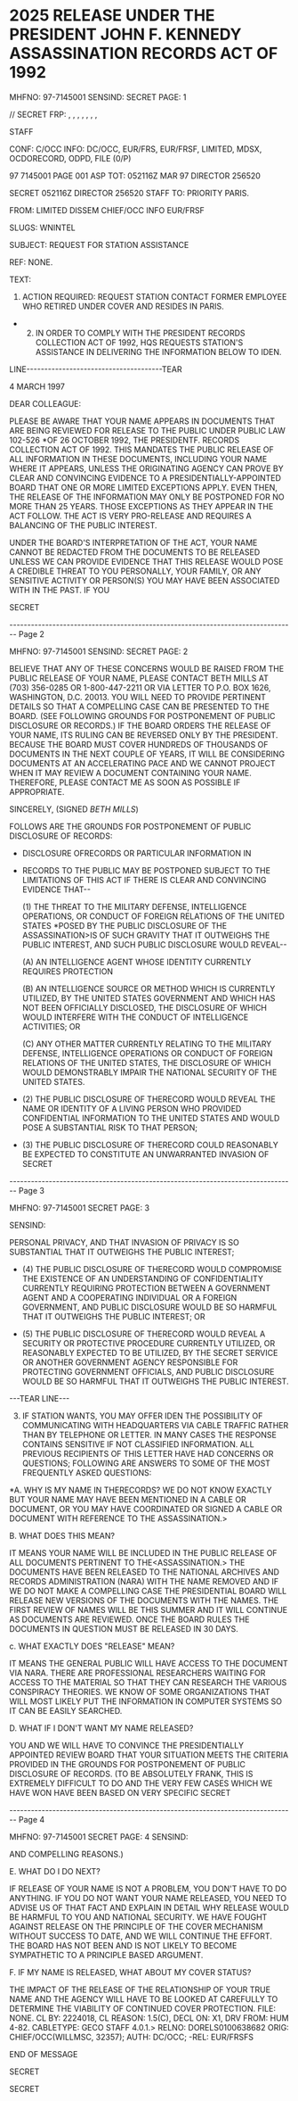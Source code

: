 # 2025 RELEASE UNDER THE PRESIDENT JOHN F. KENNEDY ASSASSINATION RECORDS ACT OF 1992

MHFNO: 97-7145001 SENSIND: SECRET PAGE: 1

// SECRET FRP: , , , , , , ,

STAFF

CONF: C/OCC INFO: DC/OCC, EUR/FRS, EUR/FRSF, LIMITED, MDSX,
OCDORECORD, ODPD, FILE (0/P)

97 7145001 PAGE 001
ASP TOT: 052116Z MAR 97 DIRECTOR 256520

SECRET 052116Z DIRECTOR 256520
STAFF
TO: PRIORITY PARIS.

FROM: LIMITED DISSEM CHIEF/OCC INFO EUR/FRSF

SLUGS: WNINTEL

SUBJECT: REQUEST FOR STATION ASSISTANCE

REF: NONE.

TEXT:

1. ACTION REQUIRED: REQUEST STATION CONTACT FORMER EMPLOYEE WHO RETIRED UNDER COVER AND RESIDES IN PARIS.

* 2. IN ORDER TO COMPLY WITH THE PRESIDENT<JFK ASSASSINATION> RECORDS COLLECTION ACT OF 1992, HQS REQUESTS STATION'S ASSISTANCE IN DELIVERING THE INFORMATION BELOW TO IDEN.

LINE--------------------------------------TEAR

4 MARCH 1997

DEAR COLLEAGUE:

PLEASE BE AWARE THAT YOUR NAME APPEARS IN DOCUMENTS THAT ARE BEING REVIEWED FOR RELEASE TO THE PUBLIC UNDER PUBLIC LAW 102-526 *OF 26 OCTOBER 1992, THE PRESIDENT<JOHN>F.<KENNEDY ASSASSINATION> RECORDS COLLECTION ACT OF 1992. THIS MANDATES THE PUBLIC RELEASE OF ALL INFORMATION IN THESE DOCUMENTS, INCLUDING YOUR NAME WHERE IT APPEARS, UNLESS THE ORIGINATING AGENCY CAN PROVE BY CLEAR AND CONVINCING EVIDENCE TO A PRESIDENTIALLY-APPOINTED BOARD THAT ONE OR MORE LIMITED EXCEPTIONS APPLY. EVEN THEN, THE RELEASE OF THE INFORMATION MAY ONLY BE POSTPONED FOR NO MORE THAN 25 YEARS. THOSE EXCEPTIONS AS THEY APPEAR IN THE ACT FOLLOW. THE ACT IS VERY PRO-RELEASE AND REQUIRES A BALANCING OF THE PUBLIC INTEREST.

UNDER THE BOARD'S INTERPRETATION OF THE ACT, YOUR NAME CANNOT BE REDACTED FROM THE DOCUMENTS TO BE RELEASED UNLESS WE CAN PROVIDE EVIDENCE THAT THIS RELEASE WOULD POSE A CREDIBLE THREAT TO YOU PERSONALLY, YOUR FAMILY, OR ANY SENSITIVE ACTIVITY OR PERSON(S) YOU MAY HAVE BEEN ASSOCIATED WITH IN THE PAST. IF YOU

SECRET


-------------------------------------------------------------------------------- Page 2

MHFNO: 97-7145001 SENSIND: SECRET PAGE: 2

BELIEVE THAT ANY OF THESE CONCERNS WOULD BE RAISED FROM THE PUBLIC RELEASE OF YOUR NAME, PLEASE CONTACT BETH MILLS AT (703) 356-0285 OR 1-800-447-2211 OR VIA LETTER TO P.O. BOX 1626, WASHINGTON, D.C. 20013. YOU WILL NEED TO PROVIDE PERTINENT DETAILS SO THAT A COMPELLING CASE CAN BE PRESENTED TO THE BOARD. (SEE FOLLOWING GROUNDS FOR POSTPONEMENT OF PUBLIC DISCLOSURE OR RECORDS.) IF THE BOARD ORDERS THE RELEASE OF YOUR NAME, ITS RULING CAN BE REVERSED ONLY BY THE PRESIDENT. BECAUSE THE BOARD MUST COVER HUNDREDS OF THOUSANDS OF DOCUMENTS IN THE NEXT COUPLE OF YEARS, IT WILL BE CONSIDERING DOCUMENTS AT AN ACCELERATING PACE AND WE CANNOT PROJECT WHEN IT MAY REVIEW A DOCUMENT CONTAINING YOUR NAME. THEREFORE, PLEASE CONTACT ME AS SOON AS POSSIBLE IF APPROPRIATE.

SINCERELY,
(SIGNED *BETH MILLS*)

FOLLOWS ARE THE GROUNDS FOR POSTPONEMENT OF PUBLIC DISCLOSURE OF RECORDS:

*   DISCLOSURE OF<ASSASSINATION>RECORDS OR PARTICULAR INFORMATION IN
*   <ASSASSINATION>RECORDS TO THE PUBLIC MAY BE POSTPONED SUBJECT TO THE LIMITATIONS OF THIS ACT IF THERE IS CLEAR AND CONVINCING EVIDENCE THAT--

    (1) THE THREAT TO THE MILITARY DEFENSE, INTELLIGENCE OPERATIONS, OR CONDUCT OF FOREIGN RELATIONS OF THE UNITED STATES *POSED BY THE PUBLIC DISCLOSURE OF THE ASSASSINATION>IS OF SUCH GRAVITY THAT IT OUTWEIGHS THE PUBLIC INTEREST, AND SUCH PUBLIC DISCLOSURE WOULD REVEAL--

    (A) AN INTELLIGENCE AGENT WHOSE IDENTITY CURRENTLY REQUIRES PROTECTION

    (B) AN INTELLIGENCE SOURCE OR METHOD WHICH IS CURRENTLY UTILIZED,
    BY THE UNITED STATES GOVERNMENT AND WHICH HAS NOT BEEN OFFICIALLY DISCLOSED, THE DISCLOSURE OF WHICH WOULD INTERFERE WITH THE CONDUCT OF INTELLIGENCE ACTIVITIES; OR

    (C) ANY OTHER MATTER CURRENTLY RELATING TO THE MILITARY DEFENSE,
    INTELLIGENCE OPERATIONS OR CONDUCT OF FOREIGN RELATIONS OF THE UNITED STATES, THE DISCLOSURE OF WHICH WOULD DEMONSTRABLY IMPAIR THE NATIONAL SECURITY OF THE UNITED STATES.

*   (2) THE PUBLIC DISCLOSURE OF THE<ASSASSINATION>RECORD WOULD REVEAL THE NAME OR IDENTITY OF A LIVING PERSON WHO PROVIDED CONFIDENTIAL INFORMATION TO THE UNITED STATES AND WOULD POSE A SUBSTANTIAL RISK TO THAT PERSON;
*   (3) THE PUBLIC DISCLOSURE OF THE<ASSASSINATION>RECORD COULD REASONABLY BE EXPECTED TO CONSTITUTE AN UNWARRANTED INVASION OF SECRET


-------------------------------------------------------------------------------- Page 3

MHFNO: 97-7145001                                                SECRET                                            PAGE: 3

SENSIND:

PERSONAL PRIVACY, AND THAT INVASION OF PRIVACY IS SO SUBSTANTIAL
THAT IT OUTWEIGHS THE PUBLIC INTEREST;

*   (4) THE PUBLIC DISCLOSURE OF THE<ASSASSINATION>RECORD WOULD
    COMPROMISE THE EXISTENCE OF AN UNDERSTANDING OF CONFIDENTIALITY
    CURRENTLY REQUIRING PROTECTION BETWEEN A GOVERNMENT AGENT AND A
    COOPERATING INDIVIDUAL OR A FOREIGN GOVERNMENT, AND PUBLIC
    DISCLOSURE WOULD BE SO HARMFUL THAT IT OUTWEIGHS THE PUBLIC
    INTEREST; OR

*   (5) THE PUBLIC DISCLOSURE OF THE<ASSASSINATION>RECORD WOULD
    REVEAL A SECURITY OR PROTECTIVE PROCEDURE CURRENTLY UTILIZED, OR
    REASONABLY EXPECTED TO BE UTILIZED, BY THE SECRET SERVICE OR
    ANOTHER GOVERNMENT AGENCY RESPONSIBLE FOR PROTECTING GOVERNMENT
    OFFICIALS, AND PUBLIC DISCLOSURE WOULD BE SO HARMFUL THAT IT
    OUTWEIGHS THE PUBLIC INTEREST.

---TEAR LINE---

3. IF STATION WANTS, YOU MAY OFFER IDEN THE POSSIBILITY OF
   COMMUNICATING WITH HEADQUARTERS VIA CABLE TRAFFIC RATHER THAN BY
   TELEPHONE OR LETTER. IN MANY CASES THE RESPONSE CONTAINS
   SENSITIVE IF NOT CLASSIFIED INFORMATION. ALL PREVIOUS RECIPIENTS
   OF THIS LETTER HAVE HAD CONCERNS OR QUESTIONS; FOLLOWING ARE
   ANSWERS TO SOME OF THE MOST FREQUENTLY ASKED QUESTIONS:

*A. WHY IS MY NAME IN THE<JFK ASSASSINATION>RECORDS?
WE DO NOT KNOW EXACTLY BUT YOUR NAME MAY HAVE BEEN MENTIONED IN A
CABLE OR DOCUMENT, OR YOU MAY HAVE COORDINATED OR SIGNED A CABLE
OR DOCUMENT WITH REFERENCE TO THE ASSASSINATION.>

B. WHAT DOES THIS MEAN?

IT MEANS YOUR NAME WILL BE INCLUDED IN THE PUBLIC RELEASE OF ALL
DOCUMENTS PERTINENT TO THE<ASSASSINATION.> THE DOCUMENTS HAVE BEEN
RELEASED TO THE NATIONAL ARCHIVES AND RECORDS ADMINISTRATION
(NARA) WITH THE NAME REMOVED AND IF WE DO NOT MAKE A COMPELLING
CASE THE PRESIDENTIAL BOARD WILL RELEASE NEW VERSIONS OF THE
DOCUMENTS WITH THE NAMES. THE FIRST REVIEW OF NAMES WILL BE THIS
SUMMER AND IT WILL CONTINUE AS DOCUMENTS ARE REVIEWED. ONCE THE
BOARD RULES THE DOCUMENTS IN QUESTION MUST BE RELEASED IN 30 DAYS.

c. WHAT EXACTLY DOES "RELEASE" MEAN?

IT MEANS THE GENERAL PUBLIC WILL HAVE ACCESS TO THE DOCUMENT VIA
NARA. THERE ARE PROFESSIONAL RESEARCHERS WAITING FOR ACCESS TO
THE MATERIAL SO THAT THEY CAN RESEARCH THE VARIOUS CONSPIRACY
THEORIES. WE KNOW OF SOME ORGANIZATIONS THAT WILL MOST LIKELY PUT
THE INFORMATION IN COMPUTER SYSTEMS SO IT CAN BE EASILY SEARCHED.

D. WHAT IF I DON'T WANT MY NAME RELEASED?

YOU AND WE WILL HAVE TO CONVINCE THE PRESIDENTIALLY APPOINTED
REVIEW BOARD THAT YOUR SITUATION MEETS THE CRITERIA PROVIDED IN
THE GROUNDS FOR POSTPONEMENT OF PUBLIC DISCLOSURE OF RECORDS. (TO
BE ABSOLUTELY FRANK, THIS IS EXTREMELY DIFFICULT TO DO AND THE
VERY FEW CASES WHICH WE HAVE WON HAVE BEEN BASED ON VERY SPECIFIC
SECRET


-------------------------------------------------------------------------------- Page 4

MHFNO: 97-7145001                                          SECRET                                                 PAGE: 4
SENSIND:

AND COMPELLING REASONS.)

E. WHAT DO I DO NEXT?

IF RELEASE OF YOUR NAME IS NOT A PROBLEM, YOU DON'T HAVE TO DO
ANYTHING. IF YOU DO NOT WANT YOUR NAME RELEASED, YOU NEED TO
ADVISE US OF THAT FACT AND EXPLAIN IN DETAIL WHY RELEASE WOULD BE
HARMFUL TO YOU AND NATIONAL SECURITY. WE HAVE FOUGHT AGAINST
RELEASE ON THE PRINCIPLE OF THE COVER MECHANISM WITHOUT SUCCESS TO
DATE, AND WE WILL CONTINUE THE EFFORT. THE BOARD HAS NOT BEEN AND
IS NOT LIKELY TO BECOME SYMPATHETIC TO A PRINCIPLE BASED
ARGUMENT.

F. IF MY NAME IS RELEASED, WHAT ABOUT MY COVER STATUS?

THE IMPACT OF THE RELEASE OF THE RELATIONSHIP OF YOUR TRUE NAME
AND THE AGENCY WILL HAVE TO BE LOOKED AT CAREFULLY TO DETERMINE
THE VIABILITY OF CONTINUED COVER PROTECTION.
FILE: NONE. CL BY: 2224018, CL REASON: 1.5(C), DECL ON:
X1, DRV FROM: HUM 4-82.
CABLETYPE: GECO STAFF 4.0.1.>
RELNO: DORELS0100638682
ORIG: CHIEF/OCC(WILLMSC, 32357); AUTH: DC/OCC; -REL: EUR/FRSFS

END OF MESSAGE

SECRET

SECRET
